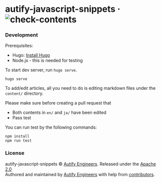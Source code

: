 # autify-javascript-snippets &middot; ![check-contents](https://github.com/autifyhq/autify-javascript-snippets/workflows/check-contents/badge.svg?branch=master)

### Development

Prerequisites:

- Hugo: [Install Hugo](https://gohugo.io/getting-started/installing/)
- Node.js - this is needed for testing

To start dev server, run `hugo serve`.

```
hugo serve
```

To add/edit articles, all you need to do is editing markdown files under the `content/` directory.

Please make sure before creating a pull request that

- Both contents in `en/` and `ja/` have been edited
- Pass test

You can run test by the following commands:

```
npm install
npm run test
```

### License

autify-javascript-snippets © [Autify Engineers](https://github.com/autifyhq). Released under the [Apache 2.0](LICENSE)<br/>
Authored and maintained by [Autify Engineers](https://github.com/autifyhq) with help from [contributors](https://github.com/autifyhq/autify-javascript-snippets/graphs/contributors).
